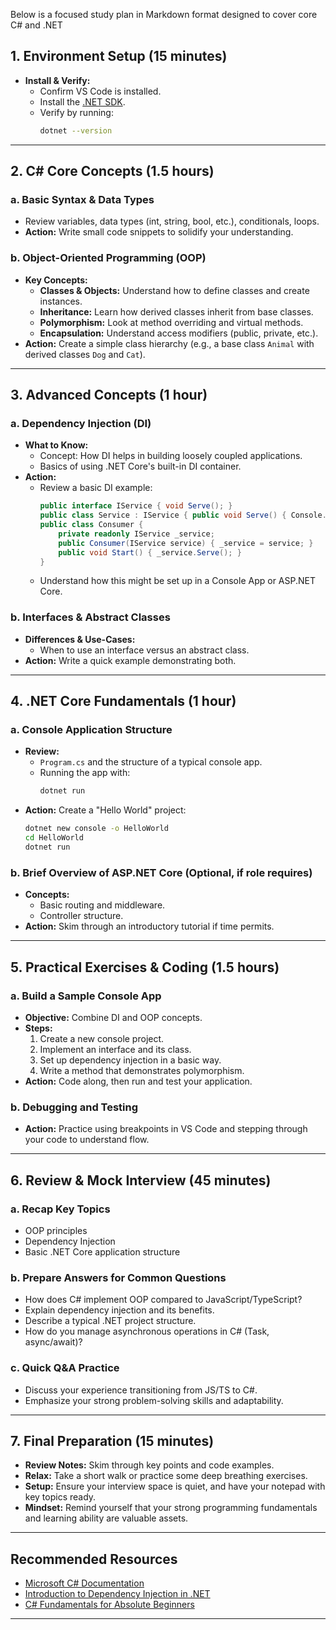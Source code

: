 Below is a focused study plan in Markdown format designed to cover core C# and .NET

## 1. Environment Setup (15 minutes)

- **Install & Verify:**
  - Confirm VS Code is installed.
  - Install the [.NET SDK](https://dotnet.microsoft.com/download).
  - Verify by running:
    ```bash
    dotnet --version
    ```

---

## 2. C# Core Concepts (1.5 hours)

### a. Basic Syntax & Data Types

- Review variables, data types (int, string, bool, etc.), conditionals, loops.
- **Action:** Write small code snippets to solidify your understanding.

### b. Object-Oriented Programming (OOP)

- **Key Concepts:**
  - **Classes & Objects:** Understand how to define classes and create instances.
  - **Inheritance:** Learn how derived classes inherit from base classes.
  - **Polymorphism:** Look at method overriding and virtual methods.
  - **Encapsulation:** Understand access modifiers (public, private, etc.).
- **Action:** Create a simple class hierarchy (e.g., a base class `Animal` with derived classes `Dog` and `Cat`).

---

## 3. Advanced Concepts (1 hour)

### a. Dependency Injection (DI)

- **What to Know:**
  - Concept: How DI helps in building loosely coupled applications.
  - Basics of using .NET Core's built-in DI container.
- **Action:**
  - Review a basic DI example:
    ```csharp
    public interface IService { void Serve(); }
    public class Service : IService { public void Serve() { Console.WriteLine("Service Called"); } }
    public class Consumer {
        private readonly IService _service;
        public Consumer(IService service) { _service = service; }
        public void Start() { _service.Serve(); }
    }
    ```
  - Understand how this might be set up in a Console App or ASP.NET Core.

### b. Interfaces & Abstract Classes

- **Differences & Use-Cases:**
  - When to use an interface versus an abstract class.
- **Action:** Write a quick example demonstrating both.

---

## 4. .NET Core Fundamentals (1 hour)

### a. Console Application Structure

- **Review:**
  - `Program.cs` and the structure of a typical console app.
  - Running the app with:
    ```bash
    dotnet run
    ```
- **Action:** Create a "Hello World" project:
  ```bash
  dotnet new console -o HelloWorld
  cd HelloWorld
  dotnet run
  ```

### b. Brief Overview of ASP.NET Core (Optional, if role requires)

- **Concepts:**
  - Basic routing and middleware.
  - Controller structure.
- **Action:** Skim through an introductory tutorial if time permits.

---

## 5. Practical Exercises & Coding (1.5 hours)

### a. Build a Sample Console App

- **Objective:** Combine DI and OOP concepts.
- **Steps:**
  1. Create a new console project.
  2. Implement an interface and its class.
  3. Set up dependency injection in a basic way.
  4. Write a method that demonstrates polymorphism.
- **Action:** Code along, then run and test your application.

### b. Debugging and Testing

- **Action:** Practice using breakpoints in VS Code and stepping through your code to understand flow.

---

## 6. Review & Mock Interview (45 minutes)

### a. Recap Key Topics

- OOP principles
- Dependency Injection
- Basic .NET Core application structure

### b. Prepare Answers for Common Questions

- How does C# implement OOP compared to JavaScript/TypeScript?
- Explain dependency injection and its benefits.
- Describe a typical .NET project structure.
- How do you manage asynchronous operations in C# (Task, async/await)?

### c. Quick Q&A Practice

- Discuss your experience transitioning from JS/TS to C#.
- Emphasize your strong problem-solving skills and adaptability.

---

## 7. Final Preparation (15 minutes)

- **Review Notes:** Skim through key points and code examples.
- **Relax:** Take a short walk or practice some deep breathing exercises.
- **Setup:** Ensure your interview space is quiet, and have your notepad with key topics ready.
- **Mindset:** Remind yourself that your strong programming fundamentals and learning ability are valuable assets.

---

## Recommended Resources

- [Microsoft C# Documentation](https://docs.microsoft.com/en-us/dotnet/csharp/)
- [Introduction to Dependency Injection in .NET](https://docs.microsoft.com/en-us/dotnet/core/extensions/dependency-injection)
- [C# Fundamentals for Absolute Beginners](https://channel9.msdn.com/Series/C-Fundamentals-for-Absolute-Beginners)

---
